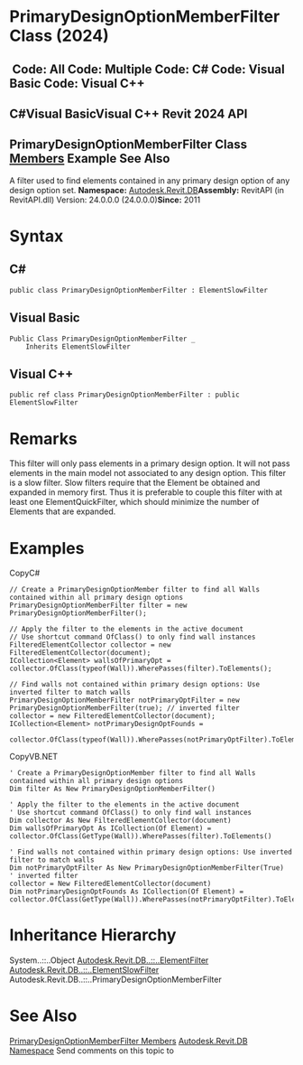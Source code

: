 # PrimaryDesignOptionMemberFilter Class (2024)

﻿
 Code: All Code: Multiple Code: C# Code: Visual Basic Code: Visual C++   
---  
C#Visual BasicVisual C++
Revit 2024 API  
---  
PrimaryDesignOptionMemberFilter Class  
[Members](a6d0d97c-33ad-2950-b9d5-c273ba9ca116.md "PrimaryDesignOptionMemberFilter Members") Example See Also  
---  
A filter used to find elements contained in any primary design option of any design option set. 
**Namespace:** [Autodesk.Revit.DB](87546ba7-461b-c646-cbb1-2cb8f5bff8b2.md "Autodesk.Revit.DB Namespace")**Assembly:** RevitAPI (in RevitAPI.dll) Version: 24.0.0.0 (24.0.0.0)**Since:** 2011 
# Syntax
C#  
---  
```text
public class PrimaryDesignOptionMemberFilter : ElementSlowFilter
```
  
Visual Basic  
---  
```text
Public Class PrimaryDesignOptionMemberFilter _
	Inherits ElementSlowFilter
```
  
Visual C++  
---  
```text
public ref class PrimaryDesignOptionMemberFilter : public ElementSlowFilter
```
  
# Remarks
This filter will only pass elements in a primary design option. It will not pass elements in the main model not associated to any design option. This filter is a slow filter. Slow filters require that the Element be obtained and expanded in memory first. Thus it is preferable to couple this filter with at least one ElementQuickFilter, which should minimize the number of Elements that are expanded. 
# Examples
CopyC#
```text
// Create a PrimaryDesignOptionMember filter to find all Walls contained within all primary design options
PrimaryDesignOptionMemberFilter filter = new PrimaryDesignOptionMemberFilter();

// Apply the filter to the elements in the active document
// Use shortcut command OfClass() to only find wall instances
FilteredElementCollector collector = new FilteredElementCollector(document);
ICollection<Element> wallsOfPrimaryOpt = collector.OfClass(typeof(Wall)).WherePasses(filter).ToElements();

// Find walls not contained within primary design options: Use inverted filter to match walls
PrimaryDesignOptionMemberFilter notPrimaryOptFilter = new PrimaryDesignOptionMemberFilter(true); // inverted filter
collector = new FilteredElementCollector(document);
ICollection<Element> notPrimaryDesignOptFounds =
    collector.OfClass(typeof(Wall)).WherePasses(notPrimaryOptFilter).ToElements();
```

CopyVB.NET
```text
' Create a PrimaryDesignOptionMember filter to find all Walls contained within all primary design options
Dim filter As New PrimaryDesignOptionMemberFilter()

' Apply the filter to the elements in the active document
' Use shortcut command OfClass() to only find wall instances
Dim collector As New FilteredElementCollector(document)
Dim wallsOfPrimaryOpt As ICollection(Of Element) = collector.OfClass(GetType(Wall)).WherePasses(filter).ToElements()

' Find walls not contained within primary design options: Use inverted filter to match walls
Dim notPrimaryOptFilter As New PrimaryDesignOptionMemberFilter(True)
' inverted filter
collector = New FilteredElementCollector(document)
Dim notPrimaryDesignOptFounds As ICollection(Of Element) = collector.OfClass(GetType(Wall)).WherePasses(notPrimaryOptFilter).ToElements()
```

# Inheritance Hierarchy
System..::..Object [Autodesk.Revit.DB..::..ElementFilter](b8b46cbf-9ecc-0745-ec53-c3c3b6510113.md "ElementFilter Class") [Autodesk.Revit.DB..::..ElementSlowFilter](e06b1e14-dd8d-8137-74ac-8ac4929eee85.md "ElementSlowFilter Class") Autodesk.Revit.DB..::..PrimaryDesignOptionMemberFilter
# See Also
[PrimaryDesignOptionMemberFilter Members](a6d0d97c-33ad-2950-b9d5-c273ba9ca116.md "PrimaryDesignOptionMemberFilter Members")
[Autodesk.Revit.DB Namespace](87546ba7-461b-c646-cbb1-2cb8f5bff8b2.md "Autodesk.Revit.DB Namespace")
Send comments on this topic to 